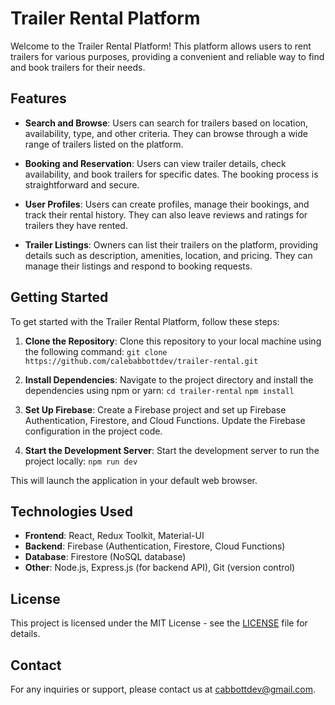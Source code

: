 # Trailer Rental Platform

Welcome to the Trailer Rental Platform! This platform allows users to rent trailers for various purposes, providing a convenient and reliable way to find and book trailers for their needs.

## Features

- **Search and Browse**: Users can search for trailers based on location, availability, type, and other criteria. They can browse through a wide range of trailers listed on the platform.
- **Booking and Reservation**: Users can view trailer details, check availability, and book trailers for specific dates. The booking process is straightforward and secure.

- **User Profiles**: Users can create profiles, manage their bookings, and track their rental history. They can also leave reviews and ratings for trailers they have rented.

- **Trailer Listings**: Owners can list their trailers on the platform, providing details such as description, amenities, location, and pricing. They can manage their listings and respond to booking requests.

## Getting Started

To get started with the Trailer Rental Platform, follow these steps:

1. **Clone the Repository**: Clone this repository to your local machine using the following command:
   `git clone https://github.com/calebabbottdev/trailer-rental.git`

2. **Install Dependencies**: Navigate to the project directory and install the dependencies using npm or yarn:
   `cd trailer-rental`
   `npm install`

3. **Set Up Firebase**: Create a Firebase project and set up Firebase Authentication, Firestore, and Cloud Functions. Update the Firebase configuration in the project code.

4. **Start the Development Server**: Start the development server to run the project locally:
   `npm run dev`

This will launch the application in your default web browser.

## Technologies Used

- **Frontend**: React, Redux Toolkit, Material-UI
- **Backend**: Firebase (Authentication, Firestore, Cloud Functions)
- **Database**: Firestore (NoSQL database)
- **Other**: Node.js, Express.js (for backend API), Git (version control)

## License

This project is licensed under the MIT License - see the [LICENSE](LICENSE) file for details.

## Contact

For any inquiries or support, please contact us at [cabbottdev@gmail.com](mailto:cabbottdev@gmail.com).
